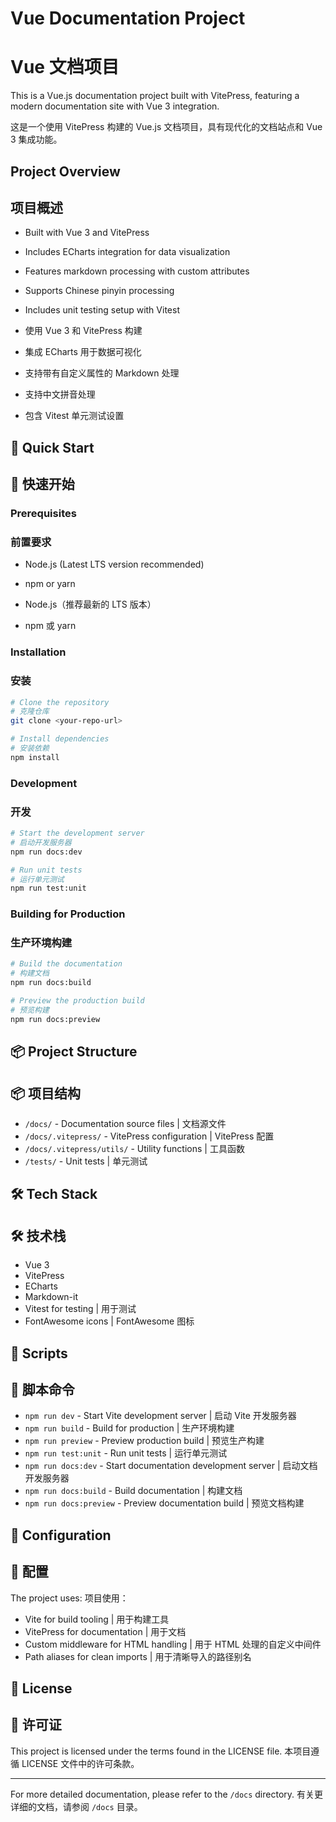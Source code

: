 # Vue Documentation Project
# Vue 文档项目

This is a Vue.js documentation project built with VitePress, featuring a modern documentation site with Vue 3 integration.

这是一个使用 VitePress 构建的 Vue.js 文档项目，具有现代化的文档站点和 Vue 3 集成功能。

## Project Overview
## 项目概述

- Built with Vue 3 and VitePress
- Includes ECharts integration for data visualization
- Features markdown processing with custom attributes
- Supports Chinese pinyin processing
- Includes unit testing setup with Vitest

- 使用 Vue 3 和 VitePress 构建
- 集成 ECharts 用于数据可视化
- 支持带有自定义属性的 Markdown 处理
- 支持中文拼音处理
- 包含 Vitest 单元测试设置

## 🚀 Quick Start
## 🚀 快速开始

### Prerequisites
### 前置要求

- Node.js (Latest LTS version recommended)
- npm or yarn

- Node.js（推荐最新的 LTS 版本）
- npm 或 yarn

### Installation
### 安装

```bash
# Clone the repository
# 克隆仓库
git clone <your-repo-url>

# Install dependencies
# 安装依赖
npm install
```

### Development
### 开发

```bash
# Start the development server
# 启动开发服务器
npm run docs:dev

# Run unit tests
# 运行单元测试
npm run test:unit
```

### Building for Production
### 生产环境构建

```bash
# Build the documentation
# 构建文档
npm run docs:build

# Preview the production build
# 预览构建
npm run docs:preview
```

## 📦 Project Structure
## 📦 项目结构

- `/docs/` - Documentation source files | 文档源文件
- `/docs/.vitepress/` - VitePress configuration | VitePress 配置
- `/docs/.vitepress/utils/` - Utility functions | 工具函数
- `/tests/` - Unit tests | 单元测试

## 🛠️ Tech Stack
## 🛠️ 技术栈

- Vue 3
- VitePress
- ECharts
- Markdown-it
- Vitest for testing | 用于测试
- FontAwesome icons | FontAwesome 图标

## 📝 Scripts
## 📝 脚本命令

- `npm run dev` - Start Vite development server | 启动 Vite 开发服务器
- `npm run build` - Build for production | 生产环境构建
- `npm run preview` - Preview production build | 预览生产构建
- `npm run test:unit` - Run unit tests | 运行单元测试
- `npm run docs:dev` - Start documentation development server | 启动文档开发服务器
- `npm run docs:build` - Build documentation | 构建文档
- `npm run docs:preview` - Preview documentation build | 预览文档构建

## 🔧 Configuration
## 🔧 配置

The project uses:
项目使用：

- Vite for build tooling | 用于构建工具
- VitePress for documentation | 用于文档
- Custom middleware for HTML handling | 用于 HTML 处理的自定义中间件
- Path aliases for clean imports | 用于清晰导入的路径别名

## 📄 License
## 📄 许可证

This project is licensed under the terms found in the LICENSE file.
本项目遵循 LICENSE 文件中的许可条款。

---

For more detailed documentation, please refer to the `/docs` directory.
有关更详细的文档，请参阅 `/docs` 目录。
